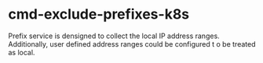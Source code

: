 # cmd-exclude-prefixes-k8s
Prefix service is densigned to collect the local IP address ranges. Additionally, user defined address ranges could be configured t
o be treated as local. 
